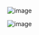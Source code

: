 ![image](https://user-images.githubusercontent.com/75029381/128318079-a167ea12-cd7d-43e4-bbd2-ecf76a896837.png)


![image](https://user-images.githubusercontent.com/75029381/128317737-132aa6b7-7108-41a5-9639-61a421c4d4d2.png)
